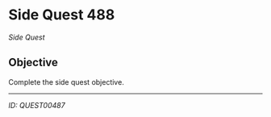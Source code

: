 # Side Quest 488

*Side Quest*

## Objective
Complete the side quest objective.

---
*ID: QUEST00487*
